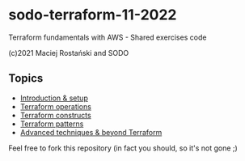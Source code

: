 # sodo-terraform-11-2022

Terraform fundamentals with AWS - Shared exercises code

(c)2021 Maciej Rostański and SODO

## Topics

* [Introduction & setup](./1-introduction/README.md)
* [Terraform operations](./2-operations/README.md)
* [Terraform constructs](./3-constructs/README.md)
* [Terraform patterns](./4-patterns/README.md)
* [Advanced techniques & beyond Terraform](./5-advanced/README.md)

Feel free to fork this repository (in fact you should, so it's not gone ;)